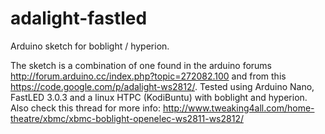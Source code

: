 adalight-fastled
================

Arduino sketch for boblight / hyperion.

The sketch is a combination of one found in the arduino forums http://forum.arduino.cc/index.php?topic=272082.100 and from this https://code.google.com/p/adalight-ws2812/. Tested using Arduino Nano, FastLED 3.0.3 and a linux HTPC (KodiBuntu) with boblight and hyperion. Also check this thread for more info: http://www.tweaking4all.com/home-theatre/xbmc/xbmc-boblight-openelec-ws2811-ws2812/
